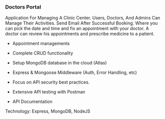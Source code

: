 ### Doctors Portal

Application For Managing A Clinic Center. Users, Doctors, And Admins Can Manage Their Activities. Send Email After Successful Booking. Where you can pick the date and time and fix an appointment with your doctor. A doctor can review his appointments and prescribe medicine to a patient.

- Appointment managements

- Complete CRUD functionality

- Setup MongoDB database in the cloud (Atlas)

- Express & Mongoose Middleware (Auth, Error Handling, etc)

- Focus on API security best practices.

- Extensive API testing with Postman

- API Documentation

Technology: Express, MongoDB, NodeJS
